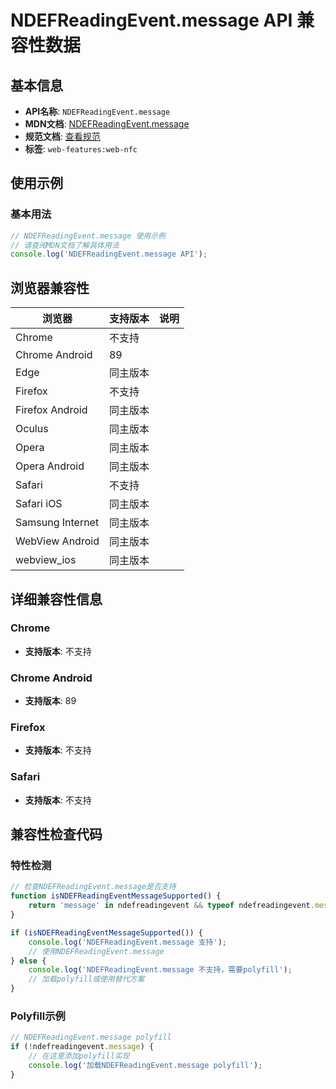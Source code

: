 # NDEFReadingEvent.message API 兼容性数据

## 基本信息

- **API名称**: `NDEFReadingEvent.message`
- **MDN文档**: [NDEFReadingEvent.message](https://developer.mozilla.org/docs/Web/API/NDEFReadingEvent/message)
- **规范文档**: [查看规范](https://w3c.github.io/web-nfc/#dom-ndefreadingevent-message)
- **标签**: `web-features:web-nfc`

## 使用示例

### 基本用法

```javascript
// NDEFReadingEvent.message 使用示例
// 请查阅MDN文档了解具体用法
console.log('NDEFReadingEvent.message API');
```

## 浏览器兼容性

| 浏览器 | 支持版本 | 说明 |
|--------|----------|------|
| Chrome | 不支持 |  |
| Chrome Android | 89 |  |
| Edge | 同主版本 |  |
| Firefox | 不支持 |  |
| Firefox Android | 同主版本 |  |
| Oculus | 同主版本 |  |
| Opera | 同主版本 |  |
| Opera Android | 同主版本 |  |
| Safari | 不支持 |  |
| Safari iOS | 同主版本 |  |
| Samsung Internet | 同主版本 |  |
| WebView Android | 同主版本 |  |
| webview_ios | 同主版本 |  |

## 详细兼容性信息

### Chrome

- **支持版本**: 不支持

### Chrome Android

- **支持版本**: 89

### Firefox

- **支持版本**: 不支持

### Safari

- **支持版本**: 不支持

## 兼容性检查代码

### 特性检测

```javascript
// 检查NDEFReadingEvent.message是否支持
function isNDEFReadingEventMessageSupported() {
    return 'message' in ndefreadingevent && typeof ndefreadingevent.message === 'function';
}

if (isNDEFReadingEventMessageSupported()) {
    console.log('NDEFReadingEvent.message 支持');
    // 使用NDEFReadingEvent.message
} else {
    console.log('NDEFReadingEvent.message 不支持，需要polyfill');
    // 加载polyfill或使用替代方案
}
```

### Polyfill示例

```javascript
// NDEFReadingEvent.message polyfill
if (!ndefreadingevent.message) {
    // 在这里添加polyfill实现
    console.log('加载NDEFReadingEvent.message polyfill');
}
```

